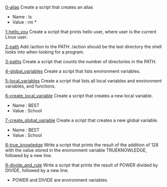 [0-alias](0-alias) Create a script that creates an alias 
* Name : ls
* Value : rm *

[1-hello_you](1-hello_you) Create a script that prints hello user, where user is the current Linux user.

[2-path](2-path) Add /action to the PATH. /action should be the last directory the shell looks into when looking for a program.

[3-paths](3-paths) Create a script that counts the number of directories in the PATH.

[4-global_variables](4-global_variables) Create a script that lists environment variables.

[5-local_variables](5-local_variables) Create a script that lists all local variables and environment variables, and functions.

[6-create_local_variable](6-create_local_variable) Create a script that creates a new local variable.
* Name : BEST 
* Value : School

[7-create_global_variable](7-create_global_variable) Create a script that creates a new global variable.
* Name : BEST
* Value : School

[8-true_knowledge](8-true_knowledge) Write a script that prints the result of the addition of 128 with the value stored in the environment variable TRUEKNOWLEDGE, followed by a new line.

[9-divide_and_rule](9-divide_and_rule) Write a script that prints the result of POWER divided by DIVIDE, followed by a new line.
* POWER and DIVIDE are environment variables

